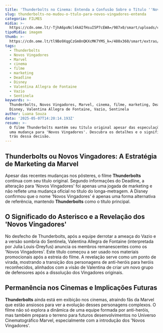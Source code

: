 ```yaml
---
title: 'Thunderbolts no Cinema: Entenda a Confusão Sobre o Título ''Novos Vingadores'''
slug: thunderbolts-no-mudou-o-ttulo-para-novos-vingadores-entenda
categoria: FILMES
midia: >-
  https://cdn.ome.lt/-TjhA6poNcl4kAIfHsuI5P7cEWA=/987x0/smart/uploads/conteudo/fotos/OMELETE_CAPA_-_2025-05-07T111635.659.png
tipoMidia: imagem
thumb: >-
  https://cdn.ome.lt/tl9Bo9XqgCzGm8nQKXcMK7YMS_k=/480x360/smart/extras/conteudos/omelete_THUMB_-_2025-05-07T111621.785.png
tags:
  - Thunderbolts
  - Novos Vingadores
  - Marvel
  - cinema
  - filme
  - marketing
  - Deadline
  - Disney
  - Valentina Allegra de Fontaine
  - Vazio
  - Sentinela
keywords: >-
  Thunderbolts, Novos Vingadores, Marvel, cinema, filme, marketing, Deadline,
  Disney, Valentina Allegra de Fontaine, Vazio, Sentinela
author: Luana Souza
data: '2025-05-07T14:20:14.193Z'
resumo: >-
  O filme Thunderbolts mantém seu título original apesar das especulações sobre
  uma mudança para 'Novos Vingadores'. Descubra os detalhes e o significado por
  trás dessa decisão.
---
```


## Thunderbolts ou Novos Vingadores: A Estratégia de Marketing da Marvel

Apesar das recentes mudanças nos pôsteres, o filme **Thunderbolts** continua com seu título original. Segundo informações do Deadline, a alteração para 'Novos Vingadores' foi apenas uma jogada de marketing e não reflete uma mudança oficial no título do longa-metragem. A Disney confirmou que o nome 'Novos Vingadores' é apenas uma forma alternativa de referência, mantendo **Thunderbolts** como o título principal.

## O Significado do Asterisco e a Revelação dos 'Novos Vingadores'

No desfecho de Thunderbolts, após a equipe derrotar a ameaça do Vazio e a versão sombria do Sentinela, Valentina Allegra de Fontaine (interpretada por Julia Louis-Dreyfus) anuncia os membros remanescentes como os 'Novos Vingadores'. Este título começou a ser usado nos materiais promocionais após a estreia do filme. A revelação serve como um ponto de virada, mostrando a transição dos personagens de anti-heróis para heróis reconhecidos, alinhados com a visão de Valentina de criar um novo grupo de defensores após a dissolução dos Vingadores originais.

## Permanência nos Cinemas e Implicações Futuras

**Thunderbolts** ainda está em exibição nos cinemas, atraindo fãs da Marvel que estão ansiosos para ver a evolução desses personagens complexos. O filme não só explora a dinâmica de uma equipe formada por anti-heróis, mas também prepara o terreno para futuros desenvolvimentos no Universo Cinematográfico Marvel, especialmente com a introdução dos 'Novos Vingadores'.
